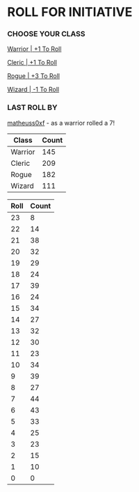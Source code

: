 # ROLL FOR INITIATIVE
### CHOOSE YOUR CLASS

[Warrior | +1 To Roll](https://github.com/benjaminsampica/benjaminsampica/issues/new?title=roll%7Cwarrior&body=Just+click+%27Submit+new+issue%27.)

[Cleric | +1 To Roll](https://github.com/benjaminsampica/benjaminsampica/issues/new?title=roll%7Ccleric&body=Just+click+%27Submit+new+issue%27.)

[Rogue | +3 To Roll](https://github.com/benjaminsampica/benjaminsampica/issues/new?title=roll%7Crogue&body=Just+click+%27Submit+new+issue%27.)

[Wizard | -1 To Roll](https://github.com/benjaminsampica/benjaminsampica/issues/new?title=roll%7Cwizard&body=Just+click+%27Submit+new+issue%27.)
### LAST ROLL BY
[matheuss0xf](https://www.github.com/matheuss0xf) - as a warrior rolled a 7!

|Class|Count|
|-|-|
|Warrior|145|
|Cleric|209|
|Rogue|182|
|Wizard|111|

|Roll|Count|
|-|-|
|23|8
|22|14
|21|38
|20|32
|19|29
|18|24
|17|39
|16|24
|15|34
|14|27
|13|32
|12|30
|11|23
|10|34
|9|39
|8|27
|7|44
|6|43
|5|33
|4|25
|3|23
|2|15
|1|10
|0|0
